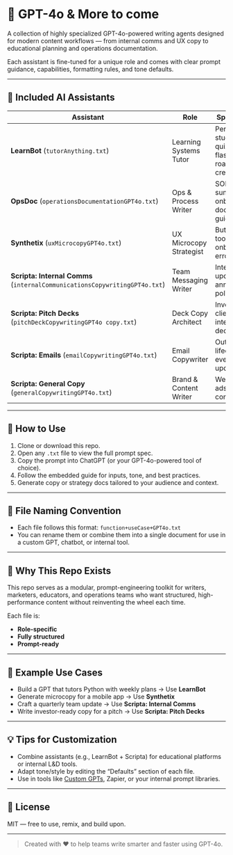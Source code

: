 # 🤖 GPT-4o & More to come
A collection of highly specialized GPT-4o-powered writing agents designed for modern content workflows — from internal comms and UX copy to educational planning and operations documentation.

Each assistant is fine-tuned for a unique role and comes with clear prompt guidance, capabilities, formatting rules, and tone defaults.

---

## 🧠 Included AI Assistants

| Assistant | Role | Specializations |
|----------|------|------------------|
| **LearnBot** (`tutorAnything.txt`) | Learning Systems Tutor | Personalized study plans, quizzes, flashcards, roadmap creation |
| **OpsDoc** (`operationsDocumentationGPT4o.txt`) | Ops & Process Writer | SOPs, meeting summaries, onboarding docs, tooling guides |
| **Synthetix** (`uxMicrocopyGPT4o.txt`) | UX Microcopy Strategist | Buttons, forms, tooltips, onboarding, error messages |
| **Scripta: Internal Comms** (`internalCommunicationsCopywritingGPT4o.txt`) | Team Messaging Writer | Internal updates, announcements, policy shifts |
| **Scripta: Pitch Decks** (`pitchDeckCopywritingGPT4o copy.txt`) | Deck Copy Architect | Investor decks, client pitches, internal strategy decks |
| **Scripta: Emails** (`emailCopywritingGPT4o.txt`) | Email Copywriter | Outreach, lifecycle flows, events, product updates |
| **Scripta: General Copy** (`generalCopywritingGPT4o.txt`) | Brand & Content Writer | Websites, blogs, ads, long-form content |

---

## 🧰 How to Use

1. Clone or download this repo.
2. Open any `.txt` file to view the full prompt spec.
3. Copy the prompt into ChatGPT (or your GPT-4o-powered tool of choice).
4. Follow the embedded guide for inputs, tone, and best practices.
5. Generate copy or strategy docs tailored to your audience and context.

---

## 📝 File Naming Convention

- Each file follows this format: `function+useCase+GPT4o.txt`
- You can rename them or combine them into a single document for use in a custom GPT, chatbot, or internal tool.

---

## 📌 Why This Repo Exists

This repo serves as a modular, prompt-engineering toolkit for writers, marketers, educators, and operations teams who want structured, high-performance content without reinventing the wheel each time.

Each file is:
- **Role-specific**
- **Fully structured**
- **Prompt-ready**

---

## 🧪 Example Use Cases

- Build a GPT that tutors Python with weekly plans → Use **LearnBot**
- Generate microcopy for a mobile app → Use **Synthetix**
- Craft a quarterly team update → Use **Scripta: Internal Comms**
- Write investor-ready copy for a pitch → Use **Scripta: Pitch Decks**

---

## 💡 Tips for Customization

- Combine assistants (e.g., LearnBot + Scripta) for educational platforms or internal L&D tools.
- Adapt tone/style by editing the “Defaults” section of each file.
- Use in tools like [Custom GPTs](https://chat.openai.com/gpts), Zapier, or your internal prompt libraries.

---

## 📂 License

MIT — free to use, remix, and build upon.

---

> Created with ❤️ to help teams write smarter and faster using GPT-4o.
